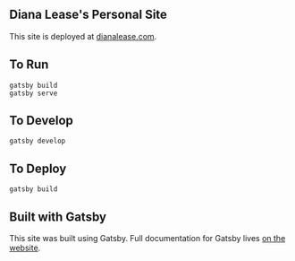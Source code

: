 ## Diana Lease's Personal Site
This site is deployed at [dianalease.com](www.dianalease.com).

## To Run
```
gatsby build
gatsby serve
```

## To Develop
```
gatsby develop
```

## To Deploy

```
gatsby build
```

## Built with Gatsby

This site was built using Gatsby. Full documentation for Gatsby lives [on the website](https://www.gatsbyjs.org/).
